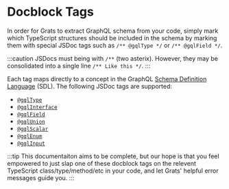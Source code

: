 # Docblock Tags

In order for Grats to extract GraphQL schema from your code, simply mark which
TypeScript structures should be included in the schema by marking them with
special JSDoc tags such as `/** @gqlType */` or `/** @gqlField */`.

:::caution
JSDocs must being with `/**` (two asterix). However, they may be consolidated into a single line `/** Like this */`.
:::

Each tag maps directly to a concept in the GraphQL [Schema Definition Language](https://graphql.org/learn/schema/) (SDL).  The following JSDoc tags are supported:

* [`@gqlType`](./01-types.mdx)
* [`@gqlInterface`](./04-interfaces.mdx)
* [`@gqlField`](./02-fields.mdx)
* [`@gqlUnion`](./05-unions.mdx)
* [`@gqlScalar`](./06-scalars.mdx)
* [`@gqlEnum`](./07-enums.mdx)
* [`@gqlInput`](./08-inputs.mdx)


:::tip
This documentaiton aims
to be complete, but our hope is that you feel empowered to just slap one of
these docblock tags on the relevent TypeScript class/type/method/etc in your
code, and let Grats' helpful error messages guide you.
:::
